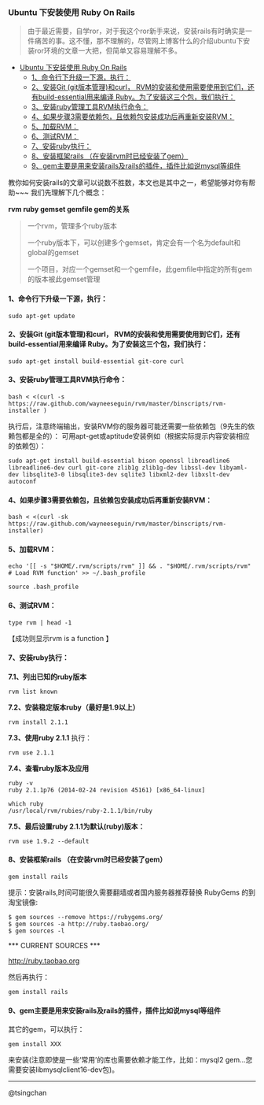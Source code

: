 ### Ubuntu 下安装使用 Ruby On Rails

> 由于最近需要，自学ror，对于我这个ror新手来说，安装rails有时确实是一件痛苦的事。这不懂，那不理解的，尽管网上博客什么的介绍ubuntu下安装ror环境的文章一大把，但简单又容易理解不多。


- [Ubuntu 下安装使用 Ruby On Rails](#ubuntu-下安装使用-ruby-on-rails)
    - [1、命令行下升级一下源，执行：](#1命令行下升级一下源执行)
    - [2、安装Git (git版本管理)和curl， RVM的安装和使用需要使用到它们，还有build-essential用来编译 Ruby。为了安装这三个包，我们执行：](#2安装git-git版本管理和curl-rvm的安装和使用需要使用到它们还有build-essential用来编译-ruby为了安装这三个包我们执行)
    - [3、安装ruby管理工具RVM执行命令：](#3安装ruby管理工具rvm执行命令)
    - [4、如果步骤3需要依赖包，且依赖包安装成功后再重新安装RVM：](#4如果步骤3需要依赖包且依赖包安装成功后再重新安装rvm)
    - [5、加载RVM：](#5加载rvm)
    - [6、测试RVM：](#6测试rvm)
    - [7、安装ruby执行：](#7安装ruby执行)
    - [8、安装框架rails （在安装rvm时已经安装了gem）](#8安装框架rails-在安装rvm时已经安装了gem)
    - [9、gem主要是用来安装rails及rails的插件，插件比如说mysql等组件](#9gem主要是用来安装rails及rails的插件插件比如说mysql等组件)



教你如何安装rails的文章可以说数不胜数，本文也是其中之一，希望能够对你有帮助~~~
我们先理解下几个概念：

**rvm ruby gemset gemfile gem的关系**

> 一个rvm，管理多个ruby版本
> 
> 一个ruby版本下，可以创建多个gemset，肯定会有一个名为default和global的gemset
> 
> 一个项目，对应一个gemset和一个gemfile，此gemfile中指定的所有gem的版本被此gemset管理

#### 1、命令行下升级一下源，执行： ####

	sudo apt-get update 

#### 2、安装Git (git版本管理)和curl， RVM的安装和使用需要使用到它们，还有build-essential用来编译 Ruby。为了安装这三个包，我们执行： ####

	sudo apt-get install build-essential git-core curl

#### 3、安装ruby管理工具RVM执行命令： ####

	bash < <(curl -s https://raw.github.com/wayneeseguin/rvm/master/binscripts/rvm-installer )

执行后，注意终端输出，安装RVM你的服务器可能还需要一些依赖包（9先生的依赖包都是全的）：
可用apt-get或aptitude安装例如（根据实际提示内容安装相应的依赖包）：

	sudo apt-get install build-essential bison openssl libreadline6 libreadline6-dev curl git-core zlib1g zlib1g-dev libssl-dev libyaml-dev libsqlite3-0 libsqlite3-dev sqlite3 libxml2-dev libxslt-dev autoconf

#### 4、如果步骤3需要依赖包，且依赖包安装成功后再重新安装RVM： ####
	
	bash < <(curl -sk https://raw.github.com/wayneeseguin/rvm/master/binscripts/rvm-installer)

#### 5、加载RVM： ####

	echo '[[ -s "$HOME/.rvm/scripts/rvm" ]] && . "$HOME/.rvm/scripts/rvm" # Load RVM function' >> ~/.bash_profile

	source .bash_profile


#### 6、测试RVM： ####

	type rvm | head -1

【成功则显示rvm is a function 】

#### 7、安装ruby执行： ####
**7.1、列出已知的ruby版本**

	rvm list known

**7.2、安装稳定版本ruby（最好是1.9以上）**

	rvm install 2.1.1 


**7.3、使用ruby 2.1.1**
执行：

	rvm use 2.1.1	

**7.4、查看ruby版本及应用**

	ruby -v
	ruby 2.1.1p76 (2014-02-24 revision 45161) [x86_64-linux]
	
	which ruby
	/usr/local/rvm/rubies/ruby-2.1.1/bin/ruby

**7.5、最后设置ruby 2.1.1为默认(ruby)版本：**
	
	rvm use 1.9.2 --default


#### 8、安装框架rails （在安装rvm时已经安装了gem） ####

	gem install rails

提示：安装rails,时间可能很久需要翻墙或者国内服务器推荐替换 RubyGems 的到淘宝镜像:
	
	$ gem sources --remove https://rubygems.org/
	$ gem sources -a http://ruby.taobao.org/
	$ gem sources -l
*** CURRENT SOURCES ***

http://ruby.taobao.org

然后再执行：
	
	gem install rails


#### 9、gem主要是用来安装rails及rails的插件，插件比如说mysql等组件 ####

其它的gem，可以执行：

	gem install XXX

来安装(注意即使是一些‘常用’的库也需要依赖才能工作，比如：mysql2 gem…您需要安装libmysqlclient16-dev包)。

----------
@tsingchan


